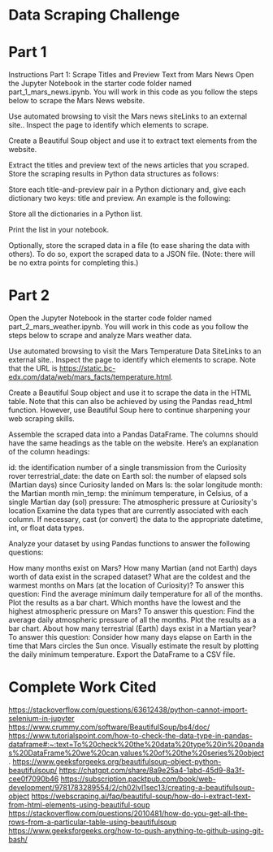 # Data Scraping Challenge
# Part 1

Instructions
Part 1: Scrape Titles and Preview Text from Mars News
Open the Jupyter Notebook in the starter code folder named part_1_mars_news.ipynb. You will work in this code as you follow the steps below to scrape the Mars News website.

Use automated browsing to visit the Mars news siteLinks to an external site.. Inspect the page to identify which elements to scrape.

Create a Beautiful Soup object and use it to extract text elements from the website.

Extract the titles and preview text of the news articles that you scraped. Store the scraping results in Python data structures as follows:

Store each title-and-preview pair in a Python dictionary and, give each dictionary two keys: title and preview. An example is the following:

Store all the dictionaries in a Python list.

Print the list in your notebook.

Optionally, store the scraped data in a file (to ease sharing the data with others). To do so, export the scraped data to a JSON file. (Note: there will be no extra points for completing this.)

# Part 2

Open the Jupyter Notebook in the starter code folder named part_2_mars_weather.ipynb. You will work in this code as you follow the steps below to scrape and analyze Mars weather data.

Use automated browsing to visit the Mars Temperature Data SiteLinks to an external site.. Inspect the page to identify which elements to scrape. Note that the URL is https://static.bc-edx.com/data/web/mars_facts/temperature.html.

Create a Beautiful Soup object and use it to scrape the data in the HTML table. Note that this can also be achieved by using the Pandas read_html function. However, use Beautiful Soup here to continue sharpening your web scraping skills.

Assemble the scraped data into a Pandas DataFrame. The columns should have the same headings as the table on the website. Here’s an explanation of the column headings:

id: the identification number of a single transmission from the Curiosity rover
terrestrial_date: the date on Earth
sol: the number of elapsed sols (Martian days) since Curiosity landed on Mars
ls: the solar longitude
month: the Martian month
min_temp: the minimum temperature, in Celsius, of a single Martian day (sol)
pressure: The atmospheric pressure at Curiosity's location
Examine the data types that are currently associated with each column. If necessary, cast (or convert) the data to the appropriate datetime, int, or float data types.

Analyze your dataset by using Pandas functions to answer the following questions:

How many months exist on Mars?
How many Martian (and not Earth) days worth of data exist in the scraped dataset?
What are the coldest and the warmest months on Mars (at the location of Curiosity)? To answer this question:
Find the average minimum daily temperature for all of the months.
Plot the results as a bar chart.
Which months have the lowest and the highest atmospheric pressure on Mars? To answer this question:
Find the average daily atmospheric pressure of all the months.
Plot the results as a bar chart.
About how many terrestrial (Earth) days exist in a Martian year? To answer this question:
Consider how many days elapse on Earth in the time that Mars circles the Sun once.
Visually estimate the result by plotting the daily minimum temperature.
Export the DataFrame to a CSV file.

# Complete Work Cited

https://stackoverflow.com/questions/63612438/python-cannot-import-selenium-in-jupyter
https://www.crummy.com/software/BeautifulSoup/bs4/doc/
https://www.tutorialspoint.com/how-to-check-the-data-type-in-pandas-dataframe#:~:text=To%20check%20the%20data%20type%20in%20pandas%20DataFrame%20we%20can,values%20of%20the%20series%20object.
https://www.geeksforgeeks.org/beautifulsoup-object-python-beautifulsoup/
https://chatgpt.com/share/8a9e25a4-1abd-45d9-8a3f-cee0f7090b46
https://subscription.packtpub.com/book/web-development/9781783289554/2/ch02lvl1sec13/creating-a-beautifulsoup-object
https://webscraping.ai/faq/beautiful-soup/how-do-i-extract-text-from-html-elements-using-beautiful-soup
https://stackoverflow.com/questions/2010481/how-do-you-get-all-the-rows-from-a-particular-table-using-beautifulsoup
https://www.geeksforgeeks.org/how-to-push-anything-to-github-using-git-bash/

